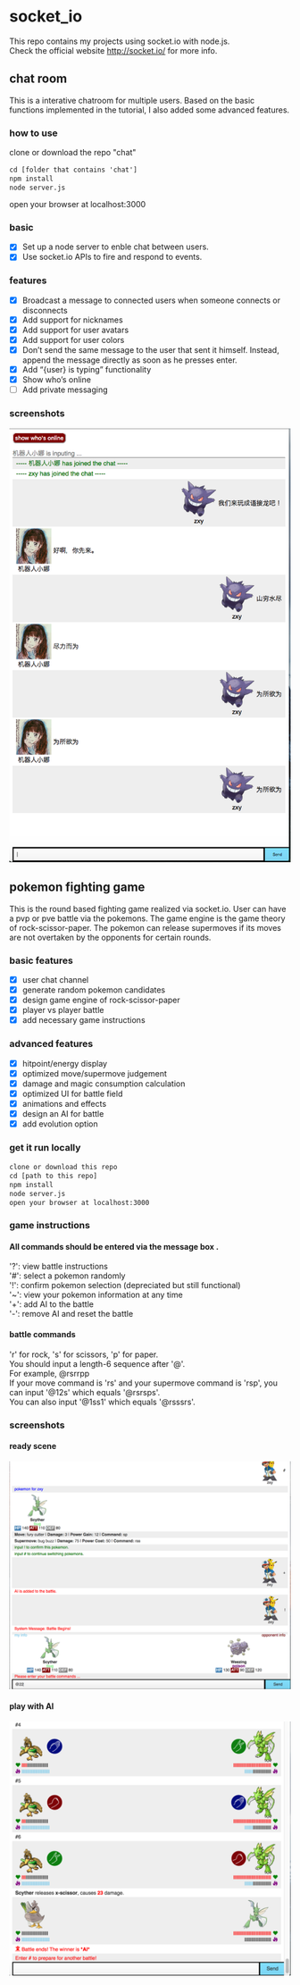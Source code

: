 # socket_io
This repo contains my projects using socket.io with node.js.  
Check the official website http://socket.io/ for more info.  

## chat room
This is a interative chatroom for multiple users. Based on the basic functions implemented in the tutorial, I also added some advanced features.
### how to use
clone or download the repo "chat"
```
cd [folder that contains 'chat']
npm install
node server.js
```
open your browser at localhost:3000   
### basic
- [x] Set up a node server to enble chat between users.
- [x] Use socket.io APIs to fire and respond to events.

### features
- [x] Broadcast a message to connected users when someone connects or disconnects
- [x] Add support for nicknames
- [x] Add support for user avatars
- [x] Add support for user colors
- [x] Don’t send the same message to the user that sent it himself. Instead, append the message directly as soon as he presses enter.
- [x] Add “{user} is typing” functionality
- [x] Show who’s online
- [ ] Add private messaging

### screenshots
![alt tag](https://raw.githubusercontent.com/xinyzhang9/socket_io/master/chat/cy.png)

## pokemon fighting game
This is the round based fighting game realized via socket.io. User can have a pvp or pve battle via the pokemons. The game engine is the game theory of rock-scissor-paper. The pokemon can release supermoves if its moves are not overtaken by the opponents for certain rounds.  
### basic features
- [x] user chat channel
- [x] generate random pokemon candidates
- [x] design game engine of rock-scissor-paper 
- [x] player vs player battle 
- [x] add necessary game instructions

### advanced features
- [x] hitpoint/energy display
- [x] optimized move/supermove judgement
- [x] damage and magic consumption calculation
- [x] optimized UI for battle field
- [x] animations and effects
- [x] design an AI for battle
- [x] add evolution option

### get it run locally
```
clone or download this repo
cd [path to this repo]
npm install
node server.js
open your browser at localhost:3000
```
### game instructions
#### All commands should be entered via the message box .  
'?': view battle instructions  
'#': select a pokemon randomly  
'!': confirm pokemon selection (depreciated but still functional)  
'~': view your pokemon information at any time  
'+': add AI to the battle  
'-': remove AI and reset the battle

#### battle commands
'r' for rock, 's' for scissors, 'p' for paper.  
You should input a length-6 sequence after '@'.  
For example, @rsrrpp  
If your move command is 'rs' and your supermove command is 'rsp', you can input '@12s' which equals '@rsrsps'.  
You can also input '@1ss1' which equals '@rsssrs'.  


### screenshots
#### ready scene
![alt tag](https://raw.githubusercontent.com/xinyzhang9/socket_io/master/pokefight/ready.png)
#### play with AI
![alt tag](https://raw.githubusercontent.com/xinyzhang9/socket_io/master/pokefight/ai.png)
